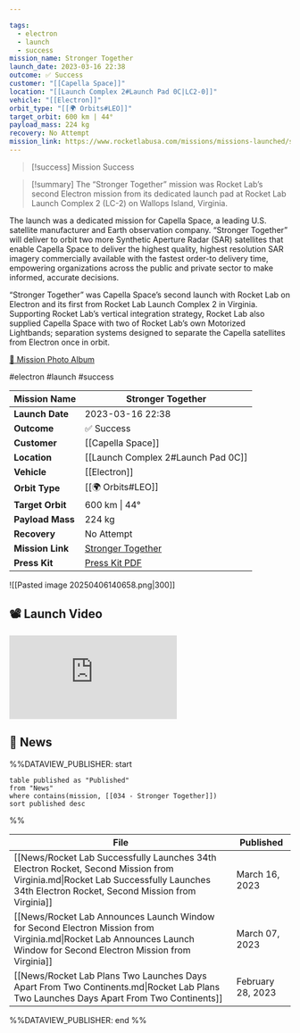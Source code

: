 ```yaml
---

tags:
  - electron
  - launch
  - success
mission_name: Stronger Together
launch_date: 2023-03-16 22:38
outcome: ✅ Success
customer: "[[Capella Space]]"
location: "[[Launch Complex 2#Launch Pad 0C|LC2-0]]"
vehicle: "[[Electron]]"
orbit_type: "[[🌍 Orbits#LEO]]"
target_orbit: 600 km | 44°
payload_mass: 224 kg
recovery: No Attempt
mission_link: https://www.rocketlabusa.com/missions/missions-launched/stronger-together/
---
```


>[!success] Mission Success

>[!summary]
The “Stronger Together” mission was Rocket Lab’s second Electron mission from its dedicated launch pad at Rocket Lab Launch Complex 2 (LC-2) on Wallops Island, Virginia.
>
The launch was a dedicated mission for Capella Space, a leading U.S. satellite manufacturer and Earth observation company. “Stronger Together” will deliver to orbit two more Synthetic Aperture Radar (SAR) satellites that enable Capella Space to deliver the highest quality, highest resolution SAR imagery commercially available with the fastest order-to delivery time, empowering organizations across the public and private sector to make informed, accurate decisions.
>
“Stronger Together” was Capella Space’s second launch with Rocket Lab on Electron and its first from Rocket Lab Launch Complex 2 in Virginia. Supporting Rocket Lab’s vertical integration strategy, Rocket Lab also supplied Capella Space with two of Rocket Lab’s own Motorized Lightbands; separation systems designed to separate the Capella satellites from Electron once in orbit.
>
[📸 Mission Photo Album](https://www.flickr.com/photos/rocketlab/albums/72177720306688906/)

#electron #launch #success

| **Mission Name** | Stronger Together                                                                                 |
| ---------------- | ------------------------------------------------------------------------------------------------- |
| **Launch Date**  | 2023-03-16 22:38                                                                                  |
| **Outcome**      | ✅ Success                                                                                         |
| **Customer**     | [[Capella Space]]                                                                                 |
| **Location**     | [[Launch Complex 2#Launch Pad 0C]]                                                                |
| **Vehicle**      | [[Electron]]                                                                                      |
| **Orbit Type**   | [[🌍 Orbits#LEO]]                                                                                 |
| **Target Orbit** | 600 km &#124; 44°                                                                                 |
| **Payload Mass** | 224 kg                                                                                            |
| **Recovery**     | No Attempt                                                                                        |
| **Mission Link** | [Stronger Together](https://www.rocketlabusa.com/missions/missions-launched/stronger-together/)   |
| **Press Kit**    | [Press Kit PDF](https://rocketlabcorp.com/assets/Uploads/Capella-Stronger-Together-Press-Kit.pdf) |


![[Pasted image 20250406140658.png|300]]

## 📽️ Launch Video

<div class="responsive-video">
<iframe src="https://www.youtube.com/embed/xIMaf8X0FlM" title="Rocket Lab&#39;s Electron - Stronger Together Mission" frameborder="0" allow="accelerometer; autoplay; clipboard-write; encrypted-media; gyroscope; picture-in-picture; web-share" referrerpolicy="strict-origin-when-cross-origin" allowfullscreen></iframe>     
</div>

## 📰 News
%%DATAVIEW_PUBLISHER: start
```
table published as "Published"
from "News"
where contains(mission, [[034 - Stronger Together]])
sort published desc
```
%%

| File                                                                                                                                                                                 | Published         |
| ------------------------------------------------------------------------------------------------------------------------------------------------------------------------------------ | ----------------- |
| [[News/Rocket Lab Successfully Launches 34th Electron Rocket, Second Mission from Virginia.md\|Rocket Lab Successfully Launches 34th Electron Rocket, Second Mission from Virginia]] | March 16, 2023    |
| [[News/Rocket Lab Announces Launch Window for Second Electron Mission from Virginia.md\|Rocket Lab Announces Launch Window for Second Electron Mission from Virginia]]               | March 07, 2023    |
| [[News/Rocket Lab Plans Two Launches Days Apart From Two Continents.md\|Rocket Lab Plans Two Launches Days Apart From Two Continents]]                                               | February 28, 2023 |

%%DATAVIEW_PUBLISHER: end %%
